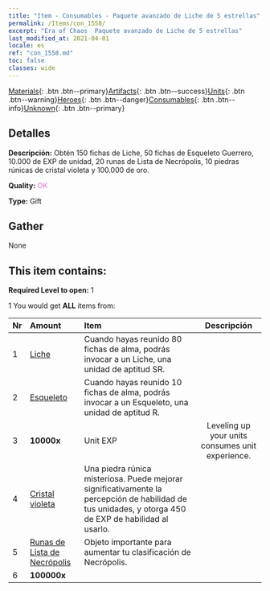 ```yaml
---
title: "Item - Consumables - Paquete avanzado de Liche de 5 estrellas"
permalink: /Items/con_1558/
excerpt: "Era of Chaos  Paquete avanzado de Liche de 5 estrellas"
last_modified_at: 2021-04-01
locale: es
ref: "con_1558.md"
toc: false
classes: wide
---
```

 [Materials](/es/Items/){: .btn .btn--primary}[Artifacts](/es/Items/Artifacts/){: .btn .btn--success}[Units](/es/Items/Units/){: .btn .btn--warning}[Heroes](/es/Items/Heroes/){: .btn .btn--danger}[Consumables](/es/Items/Consumables/){: .btn .btn--info}[Unknown](/es/Items/Unknown/){: .btn .btn--primary}

## Detalles
 **Descripción:** Obtén 150 fichas de Liche, 50 fichas de Esqueleto Guerrero, 10.000 de EXP de unidad, 20 runas de Lista de Necrópolis, 10 piedras rúnicas de cristal violeta y 100.000 de oro.

 **Quality:** <span style="color: #DA70D6">OK</span>

 **Type:** Gift

## Gather

  None

## This item contains:

 **Required Level to open:** 1

 1 You would get **ALL** items  from:

  | Nr | Amount |     Item    | Descripción |
  |:---|:-------|:------------|:-----------:|
  | 1 | [Liche](/es/Items/unt_212/) | Cuando hayas reunido 80 fichas de alma, podrás invocar a un Liche, una unidad de aptitud SR. | 
  | 2 | [Esqueleto](/es/Items/unt_208/) | Cuando hayas reunido 10 fichas de alma, podrás invocar a un Esqueleto, una unidad de aptitud R. | 
  | 3 |  **10000x** | Unit EXP | Leveling up your units consumes unit experience.  | 
  | 4 | [Cristal violeta](/es/Items/con_720/) | Una piedra rúnica misteriosa. Puede mejorar significativamente la percepción de habilidad de tus unidades, y otorga 450 de EXP de habilidad al usarlo. | 
  | 5 | [Runas de Lista de Necrópolis](/es/Items/con_755/) | Objeto importante para aumentar tu clasificación de Necrópolis. | 
  | 6 |  **100000x** | <i class="fas fa-coins"/> |  | 
